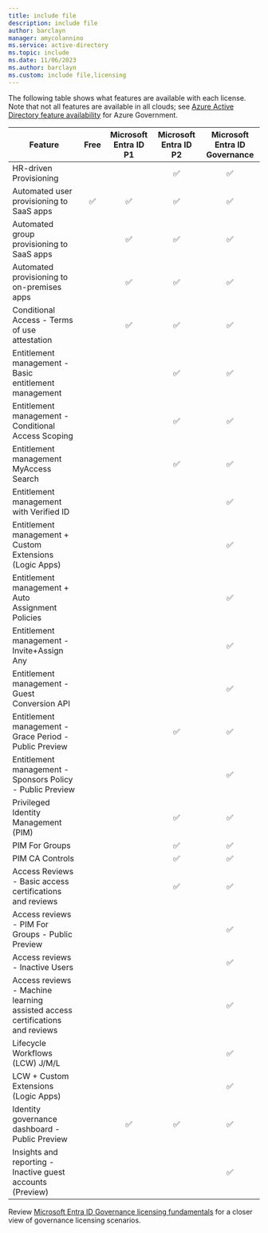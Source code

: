 ```yaml
---
title: include file
description: include file
author: barclayn
manager: amycolannino
ms.service: active-directory
ms.topic: include
ms.date: 11/06/2023
ms.author: barclayn
ms.custom: include file,licensing
---
```


The following table shows what features are available with each license.  Note that not all features are available in all clouds; see [Azure Active Directory feature availability](../identity/authentication/feature-availability.md) for Azure Government.

|Feature|Free|Microsoft Entra ID P1|Microsoft Entra ID P2|Microsoft Entra ID Governance|
|-----|:-----:|:-----:|:-----:|:-----:| 
|HR-driven Provisioning||| :white_check_mark: | :white_check_mark: |
|Automated user provisioning to SaaS apps| :white_check_mark: | :white_check_mark: | :white_check_mark: | :white_check_mark: |	 
|Automated group provisioning to SaaS apps|| :white_check_mark: | :white_check_mark: | :white_check_mark: |	 
|Automated provisioning to on-premises apps|| :white_check_mark: | :white_check_mark: | :white_check_mark: |
|Conditional Access - Terms of use attestation|| :white_check_mark: | :white_check_mark:| :white_check_mark: | 
|Entitlement management - Basic entitlement management||| :white_check_mark: | :white_check_mark: |  
|Entitlement management - Conditional Access Scoping||| :white_check_mark: | :white_check_mark: | 
|Entitlement management MyAccess Search||| :white_check_mark: | :white_check_mark: |  
|Entitlement management with Verified ID|||| :white_check_mark: |  
|Entitlement management + Custom Extensions (Logic Apps)|||| :white_check_mark: |  
|Entitlement management + Auto Assignment Policies|||| :white_check_mark: |   
|Entitlement management - Invite+Assign Any|||| :white_check_mark: | 
|Entitlement management - Guest Conversion API|||| :white_check_mark: | 
|Entitlement management - Grace Period - Public Preview||| :white_check_mark: | :white_check_mark: |  
|Entitlement management - Sponsors Policy - Public Preview|||| :white_check_mark: | 
|Privileged Identity Management (PIM)||| :white_check_mark: |:white_check_mark:| 
|PIM For Groups||| :white_check_mark: | :white_check_mark: | 
|PIM CA Controls||| :white_check_mark: | :white_check_mark: | 
|Access Reviews - Basic access certifications and reviews||| :white_check_mark: | :white_check_mark: | 
|Access reviews - PIM For Groups - Public Preview|||| :white_check_mark: | 
|Access reviews - Inactive Users|||| :white_check_mark: | 
|Access reviews - Machine learning assisted access certifications and reviews|||| :white_check_mark: | 
|Lifecycle Workflows (LCW) J/M/L||||:white_check_mark:|
|LCW + Custom Extensions (Logic Apps)|||| :white_check_mark: |   
|Identity governance dashboard - Public Preview|| :white_check_mark: | :white_check_mark: | :white_check_mark: |
|Insights and reporting - Inactive guest accounts (Preview)|||| :white_check_mark: | 

Review [Microsoft Entra ID Governance licensing fundamentals](../id-governance/licensing-fundamentals.md) for a closer view of governance licensing scenarios.